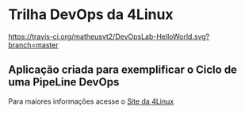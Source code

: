 # Trilha DevOps da 4Linux

<!-- Altere a Flag abaixo com sua URL do Travis -->
https://travis-ci.org/matheusvt2/DevOpsLab-HelloWorld.svg?branch=master
## Aplicação criada para exemplificar o Ciclo de uma PipeLine DevOps


Para maiores informações acesse o [Site da 4Linux](https://www.4linux.com.br/cursos/devops)
